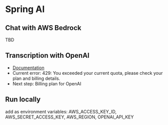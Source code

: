 # Spring AI

## Chat with AWS Bedrock

TBD

## Transcription with OpenAI

* [Documentation](https://docs.spring.io/spring-ai/reference/api/audio/transcriptions/openai-transcriptions.html)
* Current error: 429: You exceeded your current quota, please check your plan and billing details.
* Next step: Billing plan for OpenAI

## Run locally

add as environment variables: AWS_ACCESS_KEY_ID, AWS_SECRET_ACCESS_KEY, AWS_REGION, OPENAI_API_KEY
